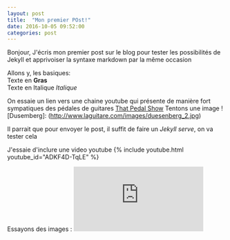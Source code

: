 ```yaml
---
layout: post
title:  "Mon premier POst!"
date: 2016-10-05 09:52:00
categories: post
---
```

Bonjour,
J'écris mon premier post sur le blog pour tester les possibilités de Jekyll et apprivoiser la syntaxe markdown par la même occasion

Allons y, les basiques:  
Texte en **Gras**  
Texte en Italique *Italique*  

On essaie un lien vers une chaine youtube qui présente de manière fort sympatiques des pédales de guitares [That Pedal Show][That Pedal Show]
Tentons une image ![Dusemberg]: (http://www.laguitare.com/images/duesenberg_2.jpg)

Il parrait que pour envoyer le post, il suffit de faire un *Jekyll serve*, on va tester cela

J'essaie d'inclure une video youtube
{% include youtube.html youtube_id="ADKF4D-TqLE" %}

Essayons des images :
![Dusemberg](https://www.leihinstrumente.com/Guitars/Electric-Guitars/Duesenberg-Starplayer-TV-Blue-Sparkle.html)


 
[That Pedal Show]:https://www.youtube.com/channel/UCnUXq8mGmoHt0e6ItuTs10w 

